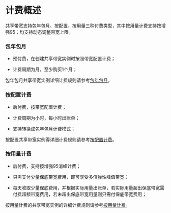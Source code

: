 # 计费概述

共享带宽支持包年包月、按配置、按用量三种付费类型，其中按用量计费支持按增强95；均支持动态调整带宽上限。

### 包年包月

- 预付费，在创建共享带宽实例时按照带宽配置计费；

- 计费周期为月，至少购买1个月；

包年包月共享带宽实例详细计费规则请参考[包年包月]()。



### 按配置计费

- 后付费，按带宽配置计费；

- 计费周期为小时，每小时出账单；

- 支持转换成包年包月计费模式；


按配置共享带宽实例得详细计费规则请参考[按配置计费]()。


### 按用量计费

- 后付费，支持按增强95消峰计费；

- 只需支付少量保底带宽费用，即可享受多倍弹性峰值带宽；

- 每天收取少量保底费用，并根据实际用量出账单，若实际用量超出保底带宽需付费超额带宽费用，若未超出保底带宽用量则只需付保底带宽费用；

按用量计费的共享带宽实例的详细计费规则请参考[按用量计费]()。
